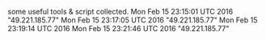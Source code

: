 some useful tools & script collected.
Mon Feb 15 23:15:01 UTC 2016 "49.221.185.77"
Mon Feb 15 23:17:05 UTC 2016 "49.221.185.77"
Mon Feb 15 23:19:14 UTC 2016 
Mon Feb 15 23:21:46 UTC 2016 "49.221.185.77"
